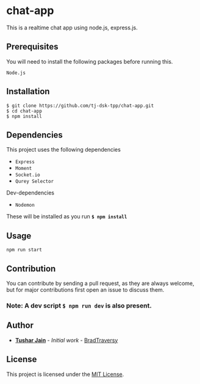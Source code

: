 # chat-app

This is a realtime chat app using node.js, express.js.

## Prerequisites

You will need to install the following packages before running this.

    Node.js

## Installation

```
$ git clone https://github.com/tj-dsk-tpp/chat-app.git
$ cd chat-app
$ npm install
```

## Dependencies

This project uses the following dependencies

-   `Express`
-   `Moment`
-   `Socket.io`
-   `Qurey Selector`

Dev-dependencies

-   `Nodemon`

These will be installed as you run **`$ npm install`**

## Usage

```
npm run start
```

## Contribution

You can contribute by sending a pull request, as they are always welcome, but for major contributions first open an issue to discuss them.

### Note: A dev script **`$ npm run dev`** is also present.

## Author

-   **[Tushar Jain](https://github.com/tj-dsk-tpp/)** - _Initial work_ - [BradTraversy](https://github.com/bradtraversy)

## License

This project is licensed under the [MIT License](https://choosealicense.com/licenses/mit/).
